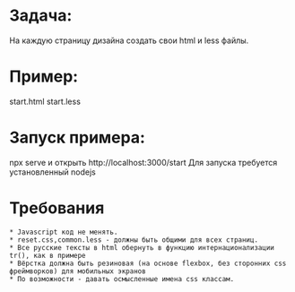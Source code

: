# Задача:

На каждую  страницу дизайна создать свои html и less файлы.

# Пример:
start.html start.less

# Запуск примера:
npx serve
и открыть http://localhost:3000/start
Для запуска требуется установленный nodejs

# Требования
    * Javascript код не менять.
    * reset.css,common.less - должны быть общими для всех страниц.
    * Все русские тексты в html обернуть в функцию интернационализации tr(), как в примере
    * Вёрстка должна быть резиновая (на основе flexbox, без сторонних css фреймворков) для мобильных экранов
    * По возможности - давать осмысленные имена css классам.


